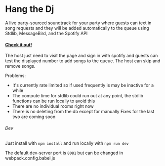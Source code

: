 # Hang the Dj
A live party-sourced soundtrack for your party where guests can text in song requests and they will be added automatically to the queue using Stdlib, MessageBird, and the Spotify API

#### [Check it out!](https://stoic-nightingale-780556.netlify.com/)

The host just need to visit the page and sign in with spotify and guests can test the displayed number to add songs to the queue. The host can skip and remove songs.

Problems:
* It's currently rate limited so if used frequently is may be inactive for a while
* The compute time for stdlib could run out at any point, the stdlib functions can be run locally to avoid this
* There are no individual rooms right now
* There is no deleting from the db except for manually
Fixes for the last two are coming soon

###### Dev
Just install with `npm install`
and run locally with `npm run dev`

The default dev-server port is `8081` but can be changed in webpack.config.babel.js
